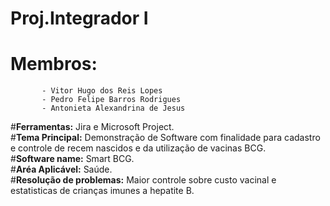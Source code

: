 # **Proj.Integrador I**
# **Membros:** 
           - Vitor Hugo dos Reis Lopes
           - Pedro Felipe Barros Rodrigues  
           - Antonieta Alexandrina de Jesus
#**Ferramentas:** Jira e Microsoft Project.<br />
#**Tema Principal:** Demonstração de Software com finalidade para cadastro e controle de recem nascidos e da utilização de vacinas BCG.<br />
#**Software name:** Smart BCG.<br />
#**Aréa Aplicável:** Saúde.<br />
#**Resolução de problemas:** Maior controle sobre custo vacinal e estatisticas de crianças imunes a hepatite B.
